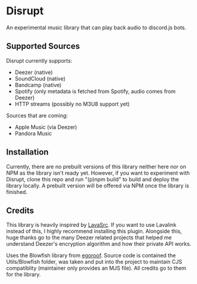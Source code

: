 # Disrupt
An experimental music library that can play back audio to discord.js bots.

## Supported Sources
Disrupt currently supports:
- Deezer (native)
- SoundCloud (native)
- Bandcamp (native)
- Spotify (only metadata is fetched from Spotify, audio comes from Deezer)
- HTTP streams (possibly no M3U8 support yet)

Sources that are coming:
- Apple Music (via Deezer)
- Pandora Music

## Installation
Currently, there are no prebuilt versions of this library neither here nor on NPM as the library isn't ready yet. However, if you want to experiment with Disrupt, clone this repo and run "(p)npm build" to build and deploy the library locally. A prebuilt version will be offered via NPM once the library is finished.

## Credits
This library is heavily inspired by [LavaSrc](https://github.com/topi314/LavaSrc). If you want to use Lavalink instead of this, I highly recommend installing this plugin.
Alongside this, huge thanks go to the many Deezer related projects that helped me understand Deezer's encryption algorithm and how their private API works.

Uses the Blowfish library from [egoroof](https://github.com/egoroof/blowfish). Source code is contained the Utils/Blowfish folder, was taken and put into the project to maintain CJS compatiblity (maintainer only provides an MJS file). All credits go to them for the library.
